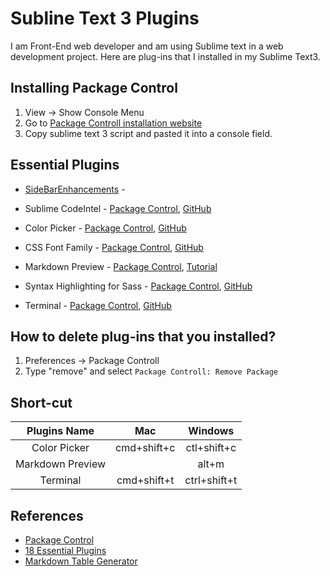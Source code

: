 # Subline Text 3 Plugins
I am Front-End web developer and am using Sublime text in a web development project. Here are plug-ins that I installed in my Sublime Text3.

## Installing Package Control
1. View -> Show Console Menu
2. Go to [Package Controll installation website](https://packagecontrol.io/installation)
3. Copy sublime text 3 script and pasted it into a console field.


## Essential Plugins

- [Side​Bar​ Enhancements](https://packagecontrol.io/packages/SideBarEnhancements) - [<GitHub>](http://sublimecodeintel.github.io/SublimeCodeIntel/)

- Sublime CodeIntel - [Package Control](https://packagecontrol.io/packages/SublimeCodeIntel), [GitHub](https://github.com/SublimeCodeIntel/SublimeCodeIntel)

- Color Picker - [Package Control](https://packagecontrol.io/packages/ColorPick), [GitHub](https://github.com/weslly/ColorPicker)

- CSS Font Family - [Package Control](https://packagecontrol.io/packages/CSSFontFamily), [GitHub](https://github.com/lcdsantos/CSSFontFamily)

- Markdown Preview - [Package Control](https://packagecontrol.io/packages/Markdown%20Preview), [Tutorial](http://plaintext-productivity.net/2-04-how-to-set-up-sublime-text-for-markdown-editing.html)

- Syntax Highlighting for Sass - [Package Control](https://packagecontrol.io/packages/Syntax%20Highlighting%20for%20Sass), [GitHub](https://github.com/P233/Syntax-highlighting-for-Sass)

- Terminal - [Package Control](https://packagecontrol.io/packages/Terminal), [GitHub](https://github.com/wbond/sublime_terminal)

## How to delete plug-ins that you installed?
1. Preferences -> Package Controll
2. Type "remove" and select `Package Controll: Remove Package`

## Short-cut

|  Plugins Name      | Mac          | Windows       |
|:------------------:|:------------:|:-------------:|
|  Color Picker      |  cmd+shift+c |  ctl+shift+c  |
|  Markdown Preview  |   |  alt+m |
|  Terminal          |  cmd+shift+t   | ctrl+shift+t  |


## References
- [Package Control](https://packagecontrol.io/packages/SideBarEnhancements)
- [18 Essential Plugins](http://www.tablesgenerator.com/markdown_tables#)
- [Markdown Table Generator](http://www.tablesgenerator.com/markdown_tables#)
